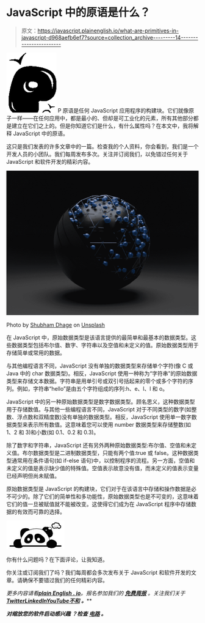# JavaScript 中的原语是什么？

> 原文：<https://javascript.plainenglish.io/what-are-primitives-in-javascript-d968aefb6ef7?source=collection_archive---------14----------------------->

![P](img/f055ebf7e7fd180dfe148d385bac84bd.png)  P 原语是任何 JavaScript 应用程序的构建块。它们就像原子一样——在任何应用中，都是最小的、但却是可工业化的元素，所有其他部分都是建立在它们之上的。但是你知道它们是什么，有什么属性吗？在本文中，我将解释 JavaScript 中的原语。

这只是我们发表的许多文章中的一篇。检查我的个人资料，你会看到，我们是一个开发人员的小团队。我们每周发布多次。关注并订阅我们，以免错过任何关于 JavaScript 和软件开发的精彩内容。

![](img/d5bbd6c732d0bd0e86ce1247c824b4a2.png)

Photo by [Shubham Dhage](https://unsplash.com/@theshubhamdhage?utm_source=medium&utm_medium=referral) on [Unsplash](https://unsplash.com?utm_source=medium&utm_medium=referral)

在 JavaScript 中，原始数据类型是该语言提供的最简单和最基本的数据类型。这些数据类型包括布尔值、数字、字符串以及空值和未定义的值。原始数据类型用于存储简单或常用的数据。

与其他编程语言不同，JavaScript 没有单独的数据类型来存储单个字符(像 C 或 Java 中的 char 数据类型)。相反，JavaScript 使用一种称为“字符串”的原始数据类型来存储文本数据。字符串是用单引号或双引号括起来的零个或多个字符的序列。例如，字符串“hello”是由五个字符组成的序列:h、e、l、l 和 o。

JavaScript 中的另一种原始数据类型是数字数据类型。顾名思义，这种数据类型用于存储数值。与其他一些编程语言不同，JavaScript 对于不同类型的数字(如整数、浮点数和双精度数)没有单独的数据类型。相反，JavaScript 使用单一数字数据类型来表示所有数值。这意味着您可以使用 number 数据类型来存储整数(如 1、2 和 3)和小数(如 0.1、0.2 和 0.3)。

除了数字和字符串，JavaScript 还有另外两种原始数据类型:布尔值、空值和未定义值。布尔数据类型是二进制数据类型，只能有两个值:true 或 false。这种数据类型通常用在条件语句(如 if-else 语句)中，以控制程序的流程。另一方面，空值和未定义的值是表示缺少值的特殊值。空值表示故意没有值，而未定义的值表示变量已经声明但尚未赋值。

原始数据类型是 JavaScript 的构建块，它们对于在该语言中存储和操作数据是必不可少的。除了它们的简单性和多功能性，原始数据类型也是不可变的，这意味着它们的值一旦被赋值就不能被改变。这使得它们成为在 JavaScript 程序中存储数据的有效而可靠的选择。

![](img/5c7fdb823e2c7f4190f716ff6bed224c.png)

你有什么问题吗？在下面评论，让我知道。

你关注或订阅我们了吗？我们每周都会多次发布关于 JavaScript 和软件开发的文章。请确保不要错过我们的任何精彩内容。

*更多内容请看*[***plain English . io***](https://plainenglish.io/)*。报名参加我们的* [***免费周报***](http://newsletter.plainenglish.io/) *。关注我们关于*[***Twitter***](https://twitter.com/inPlainEngHQ)[***LinkedIn***](https://www.linkedin.com/company/inplainenglish/)*[***YouTube***](https://www.youtube.com/channel/UCtipWUghju290NWcn8jhyAw)*[***不和***](https://discord.gg/GtDtUAvyhW) ***。*****

*****对缩放您的软件启动感兴趣*** *？检查* [***电路***](https://circuit.ooo?utm=publication-post-cta) *。***